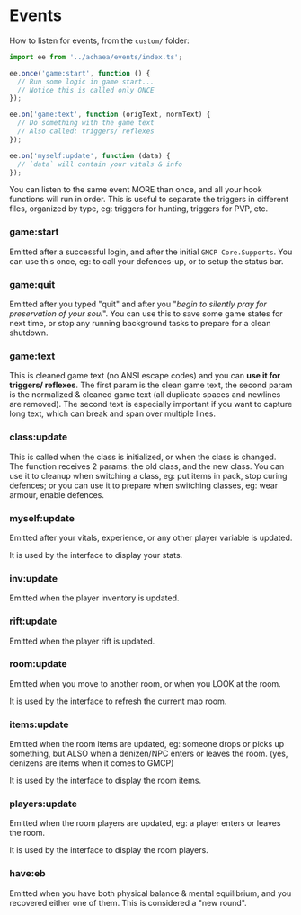 # Events

How to listen for events, from the `custom/` folder:

```js
import ee from '../achaea/events/index.ts';

ee.once('game:start', function () {
  // Run some logic in game start...
  // Notice this is called only ONCE
});

ee.on('game:text', function (origText, normText) {
  // Do something with the game text
  // Also called: triggers/ reflexes
});

ee.on('myself:update', function (data) {
  // `data` will contain your vitals & info
});
```

You can listen to the same event MORE than once, and all your hook functions will run in order.
This is useful to separate the triggers in different files, organized by type, eg: triggers for hunting, triggers for PVP, etc.

### game:start

Emitted after a successful login, and after the initial `GMCP Core.Supports`.
You can use this once, eg: to call your defences-up, or to setup the status bar.

### game:quit

Emitted after you typed "quit" and after you "*begin to silently pray for preservation of your soul*".
You can use this to save some game states for next time, or stop any running background tasks to prepare for a clean shutdown.

### game:text

This is cleaned game text (no ANSI escape codes) and you can **use it for triggers/ reflexes**.
The first param is the clean game text, the second param is the normalized & cleaned game text
(all duplicate spaces and newlines are removed).
The second text is especially important if you want to capture long text, which can break
and span over multiple lines.

### class:update

This is called when the class is initialized, or when the class is changed.
The function receives 2 params: the old class, and the new class.
You can use it to cleanup when switching a class, eg: put items in pack, stop curing defences;
or you can use it to prepare when switching classes, eg: wear armour, enable defences.

### myself:update

Emitted after your vitals, experience, or any other player variable is updated.

It is used by the interface to display your stats.

### inv:update

Emitted when the player inventory is updated.

### rift:update

Emitted when the player rift is updated.

### room:update

Emitted when you move to another room, or when you LOOK at the room.

It is used by the interface to refresh the current map room.

### items:update

Emitted when the room items are updated, eg: someone drops or picks up something, but ALSO when a denizen/NPC enters or leaves the room. (yes, denizens are items when it comes to GMCP)

It is used by the interface to display the room items.

### players:update

Emitted when the room players are updated, eg: a player enters or leaves the room.

It is used by the interface to display the room players.

### have:eb

Emitted when you have both physical balance & mental equilibrium, and you recovered either one of them.
This is considered a "new round".
